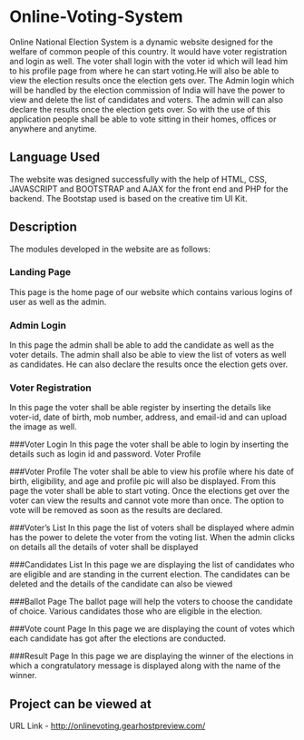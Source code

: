 # Online-Voting-System
Online National Election System is a dynamic website designed for the 
welfare of common people of this country. It would have voter registration 
and login as well. The voter shall login with the voter id which will lead 
him to his profile page from where he can start voting.He will also be able 
to view the election results once the election gets over. The Admin login 
which will be handled by the election commission of India will have the 
power to view and delete the list of candidates and voters. The admin will 
can also declare the results once the election gets over. So with the use 
of this application people shall be able to vote sitting in their homes, 
offices or anywhere and anytime. 
 

## Language Used
The website was designed successfully with the help of HTML, CSS, 
JAVASCRIPT and BOOTSTRAP and AJAX for the front end and PHP 
for the backend. The Bootstap used is based on the creative tim UI Kit.

## Description  
The modules developed in the website are as follows: 
 
### Landing Page 
This page is the home page of our website which contains various logins of user as well as the admin. 
 
### Admin Login 
In this page the admin shall be able to add the candidate as well as the voter details. The admin shall also be able to view the list of voters as well as candidates. He can also declare the results once the election gets over. 
 
### Voter Registration 
In this page the voter shall be able register by inserting the details like voter-id, date of birth, mob number, address, and email-id and can upload the image as well. 

###Voter Login 
In this page the voter shall be able to login by inserting the details such as login id and password. Voter Profile 
 
###Voter Profile 
The voter shall be able to view his profile where his date of birth, eligibility, and age and profile pic will also be displayed. From this page the voter shall be able to start voting. Once the elections get over the voter can view the results and cannot vote more than once. The option to vote will be removed as soon as the results are declared. 
 
###Voter’s List 
In this page the list of voters shall be displayed where admin has the power to delete the voter from the voting list. When the admin clicks on details all the details of voter shall be displayed 
 
###Candidates List 
In this page we are displaying the list of candidates who are eligible and are standing in the current election. The candidates can be deleted and the details of the candidate can also be viewed 
 
###Ballot Page 
The ballot page will help the voters to choose the candidate of choice. Various candidates those who are eligible in the election.  
 
###Vote count Page 
In this page we are displaying the count of votes which each candidate has got after the elections are conducted.  
 
###Result Page 
In this page we are displaying the winner of the elections in which a congratulatory message is displayed along with the name of the winner.  

## Project can be viewed at
URL Link - http://onlinevoting.gearhostpreview.com/
